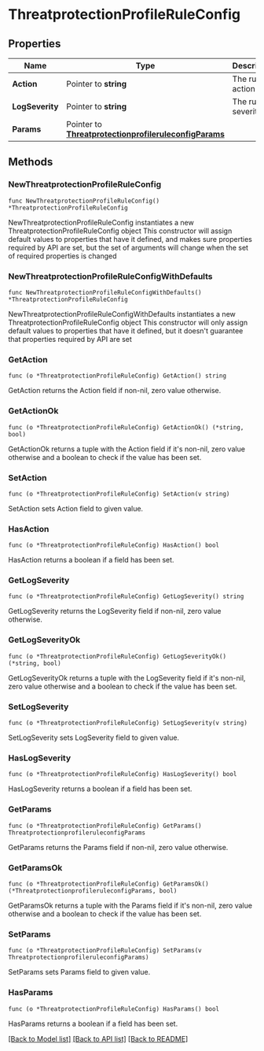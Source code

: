 # ThreatprotectionProfileRuleConfig

## Properties

Name | Type | Description | Notes
------------ | ------------- | ------------- | -------------
**Action** | Pointer to **string** | The rule action. | [optional] 
**LogSeverity** | Pointer to **string** | The rule log severity. | [optional] 
**Params** | Pointer to [**ThreatprotectionprofileruleconfigParams**](ThreatprotectionprofileruleconfigParams.md) |  | [optional] 

## Methods

### NewThreatprotectionProfileRuleConfig

`func NewThreatprotectionProfileRuleConfig() *ThreatprotectionProfileRuleConfig`

NewThreatprotectionProfileRuleConfig instantiates a new ThreatprotectionProfileRuleConfig object
This constructor will assign default values to properties that have it defined,
and makes sure properties required by API are set, but the set of arguments
will change when the set of required properties is changed

### NewThreatprotectionProfileRuleConfigWithDefaults

`func NewThreatprotectionProfileRuleConfigWithDefaults() *ThreatprotectionProfileRuleConfig`

NewThreatprotectionProfileRuleConfigWithDefaults instantiates a new ThreatprotectionProfileRuleConfig object
This constructor will only assign default values to properties that have it defined,
but it doesn't guarantee that properties required by API are set

### GetAction

`func (o *ThreatprotectionProfileRuleConfig) GetAction() string`

GetAction returns the Action field if non-nil, zero value otherwise.

### GetActionOk

`func (o *ThreatprotectionProfileRuleConfig) GetActionOk() (*string, bool)`

GetActionOk returns a tuple with the Action field if it's non-nil, zero value otherwise
and a boolean to check if the value has been set.

### SetAction

`func (o *ThreatprotectionProfileRuleConfig) SetAction(v string)`

SetAction sets Action field to given value.

### HasAction

`func (o *ThreatprotectionProfileRuleConfig) HasAction() bool`

HasAction returns a boolean if a field has been set.

### GetLogSeverity

`func (o *ThreatprotectionProfileRuleConfig) GetLogSeverity() string`

GetLogSeverity returns the LogSeverity field if non-nil, zero value otherwise.

### GetLogSeverityOk

`func (o *ThreatprotectionProfileRuleConfig) GetLogSeverityOk() (*string, bool)`

GetLogSeverityOk returns a tuple with the LogSeverity field if it's non-nil, zero value otherwise
and a boolean to check if the value has been set.

### SetLogSeverity

`func (o *ThreatprotectionProfileRuleConfig) SetLogSeverity(v string)`

SetLogSeverity sets LogSeverity field to given value.

### HasLogSeverity

`func (o *ThreatprotectionProfileRuleConfig) HasLogSeverity() bool`

HasLogSeverity returns a boolean if a field has been set.

### GetParams

`func (o *ThreatprotectionProfileRuleConfig) GetParams() ThreatprotectionprofileruleconfigParams`

GetParams returns the Params field if non-nil, zero value otherwise.

### GetParamsOk

`func (o *ThreatprotectionProfileRuleConfig) GetParamsOk() (*ThreatprotectionprofileruleconfigParams, bool)`

GetParamsOk returns a tuple with the Params field if it's non-nil, zero value otherwise
and a boolean to check if the value has been set.

### SetParams

`func (o *ThreatprotectionProfileRuleConfig) SetParams(v ThreatprotectionprofileruleconfigParams)`

SetParams sets Params field to given value.

### HasParams

`func (o *ThreatprotectionProfileRuleConfig) HasParams() bool`

HasParams returns a boolean if a field has been set.


[[Back to Model list]](../README.md#documentation-for-models) [[Back to API list]](../README.md#documentation-for-api-endpoints) [[Back to README]](../README.md)


